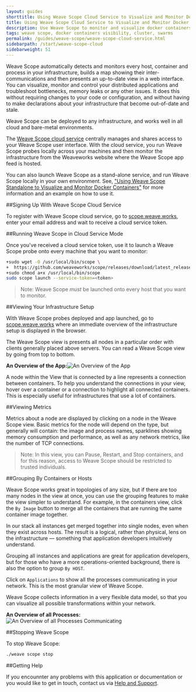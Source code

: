 ```yaml
---
layout: guides
shorttitle: Using Weave Scope Cloud Service to Visualize and Monitor Docker Containers
title: Using Weave Scope Cloud Service to Visualize and Monitor Docker Containers
description: Use Weave Scope to monitor and visualize docker containers.
tags: weave scope, docker containers visibility, cluster, swarms
permalink: /guides/weave-scope/weave-scope-cloud-service.html
sidebarpath: /start/weave-scope-cloud
sidebarweight: 51
---
```


Weave Scope automatically detects and monitors every host, container and process in your infrastructure, builds a map showing their inter-communications and then presents an up-to-date view in a web interface. You can visualize, monitor and control your distributed applications and troubleshoot bottlenecks, memory leaks or any other issues. It does this without requiring changes to your code or configuration, and without having to make declarations about your infrastructure that become out-of-date and stale. 

Weave Scope can be deployed to any infrastructure, and works well in all cloud and bare-metal environments.

The [Weave Scope cloud service](http://scope.weave.works) centrally manages and shares access to your Weave Scope user interface. With the cloud service, you run Weave Scope probes locally across your machines and then monitor the infrastructure from the Weaveworks website where the Weave Scope app feed is hosted. 

You can also launch Weave Scope as a stand-alone service, and run Weave Scope locally in your own environment. See, ["Using Weave Scope Standalone to Visualize and Monitor Docker Containers"](/guides/weave-scope/weave-scope-alone.html) for more information and an example on how to use it. 

##Signing Up With Weave Scope Cloud Service

To register with Weave Scope cloud service, go to [scope.weave.works](http://scope.weave.works),  enter your email address and wait to receive a cloud service token.

##Running Weave Scope in Cloud Service Mode

Once you've received a cloud service token, use it to launch a Weave Scope probe onto every machine that you want to monitor:

~~~bash
+sudo wget -O /usr/local/bin/scope \
+  https://github.com/weaveworks/scope/releases/download/latest_release/scope
+sudo chmod a+x /usr/local/bin/scope
sudo scope launch --service-token=<token>
~~~

>Note: Weave Scope *must* be launched onto every host that you want to monitor.  

##Viewing Your Infrastructure Setup

With Weave Scope probes deployed and app launched, go to [scope.weave.works](http://scope.weave.works) where an immediate overview of the infrastructure setup is displayed in the browser. 

The Weave Scope view is presents all nodes in a particular order with clients generally placed above servers. You can read a Weave Scope view by going from top to bottom.

**An Overview of the App:**![An Overview of the App](/guides/images/weave-scope/weave-scope-application-layers.png)

A node within the View that is connected by a line represents a connection between containers. To help you understand the connections in your view, hover over a container or a connection to highlight all connected containers. This is especially useful for infrastructures that use a lot of containers.

##Viewing Metrics

Metrics about a node are displayed by clicking on a node in the Weave Scope view. Basic metrics for the node will depend on the type, but generally will contain: the image and process names, sparklines showing memory consumption and performance, as well as any network metrics, like the number of TCP connections.

>Note: In this view, you can Pause, Restart, and Stop containers, and for this reason, access to Weave Scope should be restricted to trusted individuals. 

##Grouping By Containers or Hosts

Weave Scope works great in topologies of any size, but if there are too many nodes in the view at once, you can use the grouping features to make the view simpler to understand. For example, in the containers view, click the `By Image` button to merge all the containers that are running the same container image together.

In our stack all instances get merged together into single nodes, even when they exist across hosts. The result is a logical, rather than physical, lens on the infrastructure — something that application developers intuitively understand. 

Grouping all instances and applications are great for application developers, but for those who have a more operations-oriented background, there is also the option to group `By HOST`. 

Click on `Applications` to show all the processes communicating in your network. This is the most granular view of Weave Scope.

Weave Scope collects information in a very flexible data model, so that you can visualize all possible transformations within your network.

**An Overview of all Processes:**![An Overview of all Processes Communicating](/guides/images/weave-scope/weave-scope-applications-view.png)


##Stopping Weave Scope

To stop Weave Scope: 

~~~bash
./weave scope stop
~~~


##Getting Help

If you encounnter any problems with this application or documentation or you would like to get in touch, contact us via [Help and Support](http://weave.works/help/index.html).


